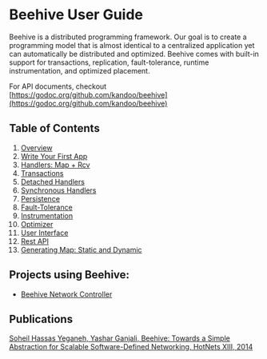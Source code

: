 # Beehive User Guide

Beehive is a distributed programming framework. Our goal is to create
a programming model that is almost identical to a centralized
application yet can automatically be distributed and optimized.
Beehive comes with built-in support for transactions, replication,
fault-tolerance, runtime instrumentation, and optimized placement.

For API documents, checkout
[https://godoc.org/github.com/kandoo/beehive](https://godoc.org/github.com/kandoo/beehive)

## Table of Contents
1. [Overview](overview.md)
1. [Write Your First App](quick.md)
1. [Handlers: Map + Rcv](handlers.md)
1. [Transactions](transactions.md)
1. [Detached Handlers](detached.md)
1. [Synchronous Handlers](sync.md)
1. [Persistence](persistence.md)
1. [Fault-Tolerance](fault-tolerance.md)
1. [Instrumentation](instrument.md)
1. [Optimizer](optimizer.md)
1. [User Interface](ui.md)
1. [Rest API](api.md)
1. [Generating Map: Static and Dynamic](compiler.md)

## Projects using Beehive:
- [Beehive Network Controller](https://github.com/kandoo/beehive-netctrl)

## Publications
[Soheil Hassas Yeganeh, Yashar Ganjali, Beehive: Towards a Simple Abstraction for Scalable Software-Defined Networking, HotNets XIII, 2014](http://conferences.sigcomm.org/hotnets/2014/papers/hotnets-XIII-final17.pdf)


